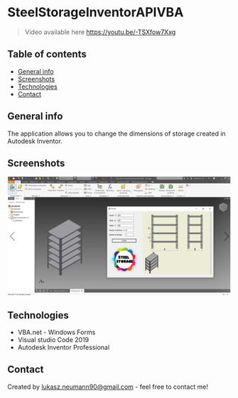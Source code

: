 # SteelStorageInventorAPIVBA

> Video available here https://youtu.be/-TSXfow7Xxg

## Table of contents
* [General info](#general-info)
* [Screenshots](#screenshots)
* [Technologies](#technologies)
* [Contact](#contact)

## General info
The application allows you to change the dimensions of storage created in Autodesk Inventor.

## Screenshots
![Example screenshot](./img/Screenshot1.PNG)

## Technologies
- VBA.net - Windows Forms 
- Visual studio Code 2019
- Autodesk Inventor Professional

## Contact
Created by lukasz.neumann90@gmail.com - feel free to contact me!
